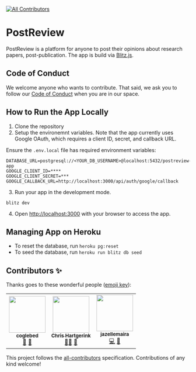 
<!-- ALL-CONTRIBUTORS-BADGE:START - Do not remove or modify this section -->
[![All Contributors](https://img.shields.io/badge/all_contributors-3-orange.svg?style=flat-square)](#contributors-)
<!-- ALL-CONTRIBUTORS-BADGE:END -->

# PostReview

PostReview is a platform for anyone to post their opinions about research papers, post-publication. The app is build via 
 [Blitz.js](https://github.com/blitz-js/blitz).
 

## Code of Conduct
We welcome anyone who wants to contribute. That said, we ask you to follow our [Code of Conduct](https://github.com/nsunami/postreview-app/blob/main/CODE_OF_CONDUCT.md) when you are in our space. 


## How to Run the App Locally

1. Clone the repository
2. Setup the environemnt variables. Note that the app currently uses Google OAuth, which requires a client ID, secret, and callback URL.

Ensure the `.env.local` file has required environment variables:

```
DATABASE_URL=postgresql://<YOUR_DB_USERNAME>@localhost:5432/postreview-app
GOOGLE_CLIENT_ID=****
GOOGLE_CLIENT_SECRET=***
GOOGLE_CALLBACK_URL=http://localhost:3000/api/auth/google/callback
```

3. Run your app in the development mode.
```
blitz dev
```

4. Open [http://localhost:3000](http://localhost:3000) with your browser to access the app.

## Managing App on Heroku

- To reset the database, run `heroku pg:reset`
- To seed the database, run `heroku run blitz db seed` 


## Contributors ✨

Thanks goes to these wonderful people ([emoji key](https://allcontributors.org/docs/en/emoji-key)):

<!-- ALL-CONTRIBUTORS-LIST:START - Do not remove or modify this section -->
<!-- prettier-ignore-start -->
<!-- markdownlint-disable -->
<table>
  <tr>
    <td align="center"><a href="https://github.com/coglebed"><img src="https://avatars.githubusercontent.com/u/73071333?v=4?s=100" width="100px;" alt=""/><br /><sub><b>coglebed</b></sub></a><br /><a href="#design-coglebed" title="Design">🎨</a> <a href="https://github.com/PostReview/postreview-app/issues?q=author%3Acoglebed" title="Bug reports">🐛</a></td>
    <td align="center"><a href="https://chjh.nl"><img src="https://avatars.githubusercontent.com/u/2946344?v=4?s=100" width="100px;" alt=""/><br /><sub><b>Chris Hartgerink</b></sub></a><br /><a href="#mentoring-chartgerink" title="Mentoring">🧑‍🏫</a> <a href="https://github.com/PostReview/postreview-app/issues?q=author%3Achartgerink" title="Bug reports">🐛</a></td>
    <td align="center"><a href="https://github.com/jazellemaira"><img src="https://avatars.githubusercontent.com/u/42837484?v=4?s=100" width="100px;" alt=""/><br /><sub><b>jazellemaira</b></sub></a><br /><a href="https://github.com/PostReview/postreview-app/commits?author=jazellemaira" title="Code">💻</a> <a href="#design-jazellemaira" title="Design">🎨</a></td>
  </tr>
</table>

<!-- markdownlint-restore -->
<!-- prettier-ignore-end -->

<!-- ALL-CONTRIBUTORS-LIST:END -->

This project follows the [all-contributors](https://github.com/all-contributors/all-contributors) specification. Contributions of any kind welcome!
